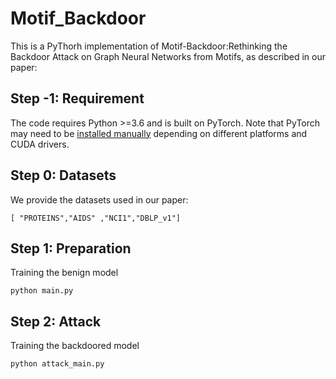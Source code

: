 # Motif_Backdoor
This is a PyThorh implementation of Motif-Backdoor:Rethinking the Backdoor Attack on Graph Neural Networks from Motifs, as described in our paper:


## Step -1: Requirement

The code requires Python >=3.6 and is built on PyTorch. Note that PyTorch may need to be [installed manually](https://pytorch.org/get-started/locally/) depending on different platforms and CUDA drivers.

## Step 0: Datasets

We provide the datasets used in our paper:

```
[ "PROTEINS","AIDS" ,"NCI1","DBLP_v1"]
```

## Step 1: Preparation

Training the benign model
```
python main.py
```

## Step 2: Attack

Training the backdoored model
```
python attack_main.py
```
